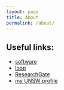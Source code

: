 ```yaml
---
layout: page
title: About
permalink: /about/
---
```


Useful links:
---

- [software](https://frederic-vw.github.io/)
- [loop](https://loop.frontiersin.org/people/28419/overview)
- [ResearchGate](https://www.researchgate.net/profile/Frederic-Wegner)
- [my UNSW profile](https://research.unsw.edu.au/people/dr-frederic-von-wegner)
